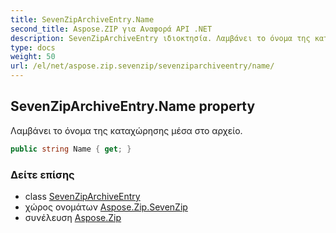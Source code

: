 ```yaml
---
title: SevenZipArchiveEntry.Name
second_title: Aspose.ZIP για Αναφορά API .NET
description: SevenZipArchiveEntry ιδιοκτησία. Λαμβάνει το όνομα της καταχώρησης μέσα στο αρχείο.
type: docs
weight: 50
url: /el/net/aspose.zip.sevenzip/sevenziparchiveentry/name/
---
```

## SevenZipArchiveEntry.Name property

Λαμβάνει το όνομα της καταχώρησης μέσα στο αρχείο.

```csharp
public string Name { get; }
```

### Δείτε επίσης

* class [SevenZipArchiveEntry](../)
* χώρος ονομάτων [Aspose.Zip.SevenZip](../../sevenziparchiveentry/)
* συνέλευση [Aspose.Zip](../../../)


